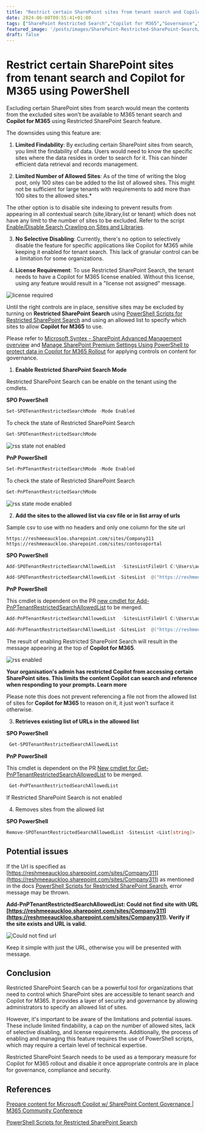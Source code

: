 ```yaml
---
title: "Restrict certain SharePoint sites from tenant search and Copilot for M365 using PowerShell"
date: 2024-06-08T09:55:41+01:00
tags: ["SharePoint Restricted Search","Copilot for M365","Governance","PowerShell","PnP PowerShell"]
featured_image: '/posts/images/SharePoint-Restricted-SharePoint-Search/rss_enabled.png'
draft: false
---
```


# Restrict certain SharePoint sites from tenant search and Copilot for M365 using PowerShell

Excluding certain SharePoint sites from search would mean the contents from the excluded sites won't be available to M365 tenant search and **Copilot for M365** using Restricted SharePoint Search feature.

The downsides using this feature are:

1. **Limited Findability**: By excluding certain SharePoint sites from search, you limit the findability of data. Users would need to know the specific sites where the data resides in order to search for it. This can hinder efficient data retrieval and records management.


2. **Limited Number of Allowed Sites**: As of the time of writing the blog post, only 100 sites can be added to the list of allowed sites. This might not be sufficient for large tenants with requirements to add more than 100 sites to the allowed sites.* 

The other option is to disable site indexing to prevent results from appearing in all contextual search (site,library,list or tenant) which does not have any limit to the number of sites to be excluded. Refer to the script [Enable/Disable Search Crawling on Sites and Libraries](https://pnp.github.io/script-samples/spo-enable-disable-search-crawling/README.html?tabs=pnpps). 

3. **No Selective Disabling**: Currently, there's no option to selectively disable the feature for specific applications like Copilot for M365 while keeping it enabled for tenant search. This lack of granular control can be a limitation for some organizations.

4. **License Requirement**: To use Restricted SharePoint Search, the tenant needs to have a Copilot for M365 license enabled. Without this license, using any feature would result in a "license not assigned" message.

![license required](../images/SharePoint-Restricted-SharePoint-Search/rss-licenserequired.png)


Until the right controls are in place, sensitive sites may be excluded by turning on **Restricted SharePoint Search** using [PowerShell Scripts for Restricted SharePoint Search](https://learn.microsoft.com/en-us/sharepoint/restricted-sharepoint-search-admin-scripts?wt.mc_id=MVP_308367) and using an allowed list to specify which sites to allow **Copilot for M365** to use.


Please refer to [Microsoft Syntex - SharePoint Advanced Management overview](https://learn.microsoft.com/en-us/sharepoint/advanced-management?wt.mc_id=MVP_308367) and [Manage SharePoint Premium Settings Using PowerShell to protect data in Copilot for M365 Rollout](https://reshmeeauckloo.com/posts/powershell-sharepoint-premium-settings/) for applying controls on content for governance.

1. **Enable Restricted SharePoint Search Mode**

Restricted SharePoint Search can be enable on the tenant using the cmdlets.

**SPO PowerShell**

```PowerShell
Set-SPOTenantRestrictedSearchMode -Mode Enabled 
```

To check the state of Restricted SharePoint Search

```powershell
Get-SPOTenantRestrictedSearchMode 
```

![rss state not enabled](../images/SharePoint-Restricted-SharePoint-Search/RestrictedSearchModeNotSet.png)

**PnP PowerShell**

```PowerShell
Set-PnPTenantRestrictedSearchMode -Mode Enabled 
```

To check the state of Restricted SharePoint Search

```powershell
Get-PnPTenantRestrictedSearchMode 
```

![rss state mode enabled](../images/SharePoint-Restricted-SharePoint-Search/PnPRSSMode.png)

2. **Add the sites to the allowed list via csv file or in list array of urls**

Sample csv to use with no headers and only one column for the site url 

```csv
https://reshmeeauckloo.sharepoint.com/sites/Company311
https://reshmeeauckloo.sharepoint.com/sites/contosoportal
```

**SPO PowerShell**

```Powershell
Add-SPOTenantRestrictedSearchAllowedList  -SitesListFileUrl C:\Users\admin\Downloads\UrlList.csv
```

```Powershell
Add-SPOTenantRestrictedSearchAllowedList -SitesList  @("https://reshmeeauckloo.sharepoint.com/sites/Company311","https://reshmeeauckloo.sharepoint.com/sites/contosoportal") 
```

**PnP PowerShell**

This cmdlet is dependent on the PR [new cmdlet for Add-PnPTenantRestrictedSearchAllowedList](https://github.com/pnp/powershell/pull/3993) to be merged. 

```Powershell
Add-PnPTenantRestrictedSearchAllowedList  -SitesListFileUrl C:\Users\admin\Downloads\UrlList.csv
```

```Powershell
Add-PnPTenantRestrictedSearchAllowedList -SitesList  @("https://reshmeeauckloo.sharepoint.com/sites/Company311","https://reshmeeauckloo.sharepoint.com/sites/contosoportal") 
```

The result of enabling Restricted SharePoint Search will result in the message appearing at the top of **Copilot for M365**.

![rss enabled](../images/SharePoint-Restricted-SharePoint-Search/rss_enabled.png)

**Your organisation's admin has restricted Copilot from accessing certain SharePoint sites. This limits the content Copilot can search and reference when responding to your prompts. Learn more**

Please note this does not prevent referencing a file not from the allowed list of sites for **Copilot for M365** to reason on it, it just won't surface it otherwise.

3. **Retrieves existing list of URLs in the allowed list**

**SPO PowerShell**
```powershell
 Get-SPOTenantRestrictedSearchAllowedList
```

**PnP PowerShell**

This cmdlet is dependent on the PR [New cmdlet for Get-PnPTenantRestrictedSearchAllowedList](https://github.com/pnp/powershell/pull/3997) to be merged.

```powershell
 Get-PnPTenantRestrictedSearchAllowedList
```
If Restricted SharePoint Search is not enabled

4. Removes sites from the allowed list

**SPO PowerShell**

```powershell
Remove-SPOTenantRestrictedSearchAllowedList -SitesList <List[string]> [<CommonParameters>]
```

## Potential issues

If the Url is specified as [https://reshmeeauckloo.sharepoint.com/sites/Company311](https://reshmeeauckloo.sharepoint.com/sites/Company311) as mentioned in the docs [PowerShell Scripts for Restricted SharePoint Search](https://learn.microsoft.com/en-us/sharepoint/restricted-sharepoint-search-admin-scripts?wt.mc_id=MVP_308367), error message may be thrown.

**Add-PnPTenantRestrictedSearchAllowedList: Could not find site with URL [https://reshmeeauckloo.sharepoint.com/sites/Company311](https://reshmeeauckloo.sharepoint.com/sites/Company311). Verify if the site exists and URL is valid.**

![Could not find url](../images/SharePoint-Restricted-SharePoint-Search/rss_add_couldnotfindsitewithurl.png)

Keep it simple with just the URL, otherwise you will be presented with message.

## Conclusion

Restricted SharePoint Search can be a powerful tool for organizations that need to control which SharePoint sites are accessible to tenant search and Copilot for M365. It provides a layer of security and governance by allowing administrators to specify an allowed list of sites.

However, it's important to be aware of the limitations and potential issues. These include limited findability, a cap on the number of allowed sites, lack of selective disabling, and license requirements. Additionally, the process of enabling and managing this feature requires the use of PowerShell scripts, which may require a certain level of technical expertise.

Restricted SharePoint Search needs to be used as a temporary measure for Copilot for M365 rollout and disable it once appropriate controls are in place for governance, compliance and security. 

## References

[Prepare content for Microsoft Copilot w/ SharePoint Content Governance | M365 Community Conference](https://www.youtube.com/watch?v=B5VRu9q6sZ8&t=404s)

[PowerShell Scripts for Restricted SharePoint Search](https://learn.microsoft.com/en-us/sharepoint/restricted-sharepoint-search-admin-scripts?wt.mc_id=MVP_308367)

